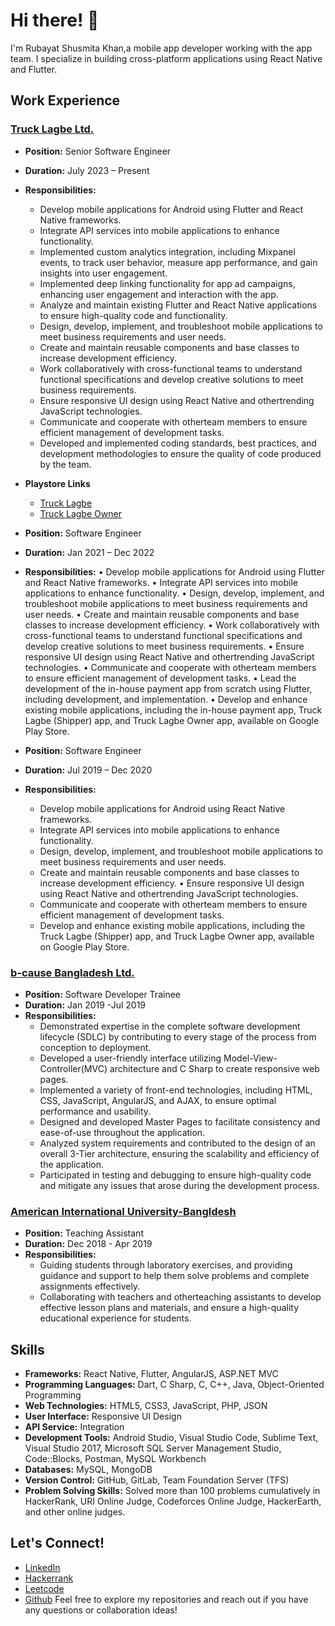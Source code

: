 # Hi there! 👋

I'm Rubayat Shusmita Khan,a mobile app developer working with the app team. I specialize in building cross-platform applications using React Native and Flutter.

## Work Experience
### [Truck Lagbe Ltd.](https://trucklagbe.com/shifting?utm_term=truck%20rental%20near%20me&utm_campaign=Homeshifting%20Lead%20Search%20Ad%20Sep%202020&utm_source=adwords&utm_medium=ppc&hsa_acc=2281232544&hsa_cam=11137540706&hsa_grp=109602119672&hsa_ad=515493640287&hsa_src=g&hsa_tgt=kwd-34972844420&hsa_kw=truck%20rental%20near%20me&hsa_mt=b&hsa_net=adwords&hsa_ver=3&gclid=CjwKCAiA9dGqBhAqEiwAmRpTC_EzohRL1iwqxZE_bXh0YJ63kH9sL-eENi2veTTYQbvugb6EwAdDyxoCfhAQAvD_BwE)
- **Position:** Senior Software Engineer
- **Duration:** July 2023 – Present
- **Responsibilities:**
  - Develop mobile applications for Android using Flutter and React Native frameworks.
  - Integrate API services into mobile applications to enhance functionality.
  - Implemented custom analytics integration, including Mixpanel events, to track user behavior, measure app
  performance, and gain insights into user engagement.
  - Implemented deep linking functionality for app ad campaigns, enhancing user engagement and interaction
  with the app.
  - Analyze and maintain existing Flutter and React Native applications to ensure high-quality code and
  functionality.
  - Design, develop, implement, and troubleshoot mobile applications to meet business requirements and user
  needs.
  - Create and maintain reusable components and base classes to increase development efficiency.
  - Work collaboratively with cross-functional teams to understand functional specifications and develop
  creative solutions to meet business requirements.
  - Ensure responsive UI design using React Native and othertrending JavaScript technologies.
  - Communicate and cooperate with otherteam members to ensure efficient management of development
  tasks.
  - Developed and implemented coding standards, best practices, and development methodologies to ensure the
  quality of code produced by the team.
- **Playstore Links**
  - [Truck Lagbe](https://play.google.com/store/apps/details?id=tg.truckuser&pcampaignid=web_share)
  - [Truck Lagbe Owner](https://play.google.com/store/apps/details?id=tg.truckowner&pcampaignid=web_share)
  
- **Position:** Software Engineer
- **Duration:** Jan 2021 – Dec 2022
- **Responsibilities:**
  • Develop mobile applications for Android using Flutter and React Native frameworks.
  • Integrate API services into mobile applications to enhance functionality.
  • Design, develop, implement, and troubleshoot mobile applications to meet business requirements and user
  needs.
  • Create and maintain reusable components and base classes to increase development efficiency.
  • Work collaboratively with cross-functional teams to understand functional specifications and develop
  creative solutions to meet business requirements.
  • Ensure responsive UI design using React Native and othertrending JavaScript technologies.
  • Communicate and cooperate with otherteam members to ensure efficient management of development
  tasks.
  • Lead the development of the in-house payment app from scratch using Flutter, including development, and
  implementation.
  • Develop and enhance existing mobile applications, including the in-house payment app, Truck Lagbe (Shipper)
  app, and Truck Lagbe Owner app, available on Google Play Store.

- **Position:** Software Engineer
- **Duration:** Jul 2019 – Dec 2020
- **Responsibilities:**
  - Develop mobile applications for Android using React Native frameworks.
  - Integrate API services into mobile applications to enhance functionality.
  - Design, develop, implement, and troubleshoot mobile applications to meet business requirements and user
  needs.
  - Create and maintain reusable components and base classes to increase development efficiency.
  • Ensure responsive UI design using React Native and othertrending JavaScript technologies.
  - Communicate and cooperate with otherteam members to ensure efficient management of development
  tasks.
  - Develop and enhance existing mobile applications, including the Truck Lagbe (Shipper) app, and Truck Lagbe
  Owner app, available on Google Play Store.
### [b-cause Bangladesh Ltd.](https://b-causebd.com/)
- **Position:** Software Developer Trainee
- **Duration:** Jan 2019 -Jul 2019
- **Responsibilities:**
  - Demonstrated expertise in the complete software development lifecycle (SDLC) by contributing to every
  stage of the process from conception to deployment.
  - Developed a user-friendly interface utilizing Model-View-Controller(MVC) architecture and C Sharp to
  create responsive web pages.
  - Implemented a variety of front-end technologies, including HTML, CSS, JavaScript, AngularJS, and AJAX, to
  ensure optimal performance and usability.
  - Designed and developed Master Pages to facilitate consistency and ease-of-use throughout the application.
  - Analyzed system requirements and contributed to the design of an overall 3-Tier architecture, ensuring the
  scalability and efficiency of the application.
  - Participated in testing and debugging to ensure high-quality code and mitigate any issues that arose during
  the development process.

### [American International University-Bangldesh](https://www.aiub.edu/)
- **Position:** Teaching Assistant
- **Duration:** Dec 2018 - Apr 2019
- **Responsibilities:**
  - Guiding students through laboratory exercises, and providing guidance and support to help them solve
  problems and complete assignments effectively.
  - Collaborating with teachers and otherteaching assistants to develop effective lesson plans and materials, and
  ensure a high-quality educational experience for students.


## Skills

- **Frameworks:** React Native, Flutter, AngularJS, ASP.NET MVC
- **Programming Languages:** Dart, C Sharp, C, C++, Java, Object-Oriented Programming
- **Web Technologies:** HTML5, CSS3, JavaScript, PHP, JSON
- **User Interface:** Responsive UI Design
- **API Service:** Integration
- **Development Tools:** Android Studio, Visual Studio Code, Sublime Text, Visual Studio 2017, Microsoft SQL Server Management Studio, Code::Blocks, Postman, MySQL Workbench
- **Databases:** MySQL, MongoDB
- **Version Control:** GitHub, GitLab, Team Foundation Server (TFS)
- **Problem Solving Skills:** Solved more than 100 problems cumulatively in HackerRank, URI Online Judge, Codeforces Online Judge, HackerEarth, and other online judges.

## Let's Connect!

- [LinkedIn](https://www.linkedin.com/in/rubayat-shusmita-khan/)
- [Hackerrank](https://www.hackerrank.com/profile/khanrubayat27)
- [Leetcode](https://leetcode.com/khanrubayat27/)
- [Github](https://github.com/rubayatkhan95)
Feel free to explore my repositories and reach out if you have any questions or collaboration ideas!



  


